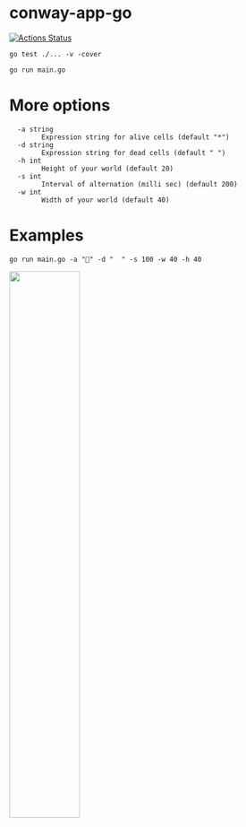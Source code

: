 # conway-app-go

[![Actions Status](https://github.com/otiai10/conway-app-go/workflows/Go/badge.svg)](https://github.com/otiai10/conway-app-go/actions)

```
go test ./... -v -cover
```

```
go run main.go
```

# More options

```
  -a string
        Expression string for alive cells (default "*")
  -d string
        Expression string for dead cells (default " ")
  -h int
        Height of your world (default 20)
  -s int
        Interval of alternation (milli sec) (default 200)
  -w int
        Width of your world (default 40)
```

# Examples

```
go run main.go -a "🤔" -d "  " -s 100 -w 40 -h 40
```

<img src="https://user-images.githubusercontent.com/931554/79042982-61bd6a80-7bfc-11ea-894d-d85464875e4f.png" width="50%" />